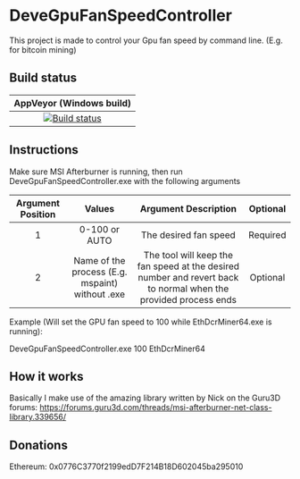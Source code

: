 # DeveGpuFanSpeedController
This project is made to control your Gpu fan speed by command line. (E.g. for bitcoin mining)

## Build status

| AppVeyor (Windows build) |
|:------------------------:|
| [![Build status](https://ci.appveyor.com/api/projects/status/8fo1i7jl7xmq2qo1?svg=true)](https://ci.appveyor.com/project/devedse/devegpufanspeedcontroller) |

## Instructions

Make sure MSI Afterburner is running, then run DeveGpuFanSpeedController.exe with the following arguments

| Argument Position | Values | Argument Description | Optional |
|:--:|:--:|:--:|:--:|
| 1 | 0-100 or AUTO | The desired fan speed | Required |
| 2 | Name of the process (E.g. mspaint) without .exe | The tool will keep the fan speed at the desired number and revert back to normal when the provided process ends | Optional |

Example (Will set the GPU fan speed to 100 while EthDcrMiner64.exe is running):

DeveGpuFanSpeedController.exe 100 EthDcrMiner64

## How it works

Basically I make use of the amazing library written by Nick on the Guru3D forums:
https://forums.guru3d.com/threads/msi-afterburner-net-class-library.339656/

## Donations

Ethereum: 0x0776C3770f2199edD7F214B18D602045ba295010

